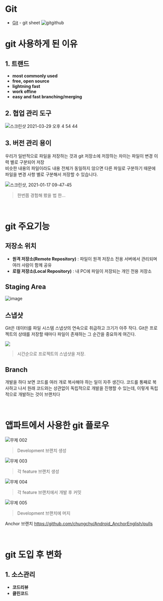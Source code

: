 # Git
* [Git](Git.md) - git sheet
![gitgithub](https://user-images.githubusercontent.com/53849793/112778449-8ade4180-907f-11eb-9d75-9d6df5984de9.png)

# git 사용하게 된 이유
## 1. 트랜드 
* **most commonly used** 
* **free, open source** 
* **lightning fast**
* **work offine**
* **easy and fast branching/merging**

## 2. 협업 관리 도구

![스크린샷 2021-03-29 오후 4 54 44](https://user-images.githubusercontent.com/53849793/112804561-86318180-90af-11eb-9835-5663c530a9c3.png)

## 3. 버전 관리 용이
우리가 일반적으로 파일을 저장하는 것과 git 저장소에 저장하는 차이는 파일이 변경 이력 별로 구분되어 저장<br>
비슷한 내용의 파일이라도 내용 전체가 동일하지 않으면 다른 파일로 구분하기 때문에 파일을 변경 사항 별로 구분해서 저장할 수 있습니다.<br>

![스크린샷, 2021-01-17 09-47-45](https://user-images.githubusercontent.com/53849793/112794747-59c33880-90a2-11eb-8efa-340709221176.png)

> 한번쯤 경험해 봤을 법 한...
> 
<br>

# git 주요기능
## 저장소 위치
* **원격 저장소(Remote Repository)** : 파일이 원격 저장소 전용 서버에서 관리되며 여러 사람이 함께 공유
* **로컬 저장소(Local Repository)** : 내 PC에 파일이 저장되는 개인 전용 저장소
 
## Staging Area

![image](https://user-images.githubusercontent.com/53849793/112796455-f2f34e80-90a4-11eb-9a47-4b1417652189.png)

## 스냅샷

Git은 데이터를 파일 시스템 스냅샷의 연속으로 취급하고 크기가 아주 작다. Git은 프로젝트의 상태를 저장할 때마다 파일이 존재하는 그 순간을 중요하게 여긴다.

<img src="https://git-scm.com/book/en/v2/images/snapshots.png">

> 시간순으로 프로젝트의 스냅샷을 저장.

## Branch

개발을 하다 보면 코드를 여러 개로 복사해야 하는 일이 자주 생긴다. 코드를 통째로 복사하고 나서 원래 코드와는 상관없이 독립적으로 개발을 진행할 수 있는데, 이렇게 독립적으로 개발하는 것이 브랜치다

<br>

# 앱파트에서 사용한 git 플로우

![무제 002](https://user-images.githubusercontent.com/53849793/112917727-41086080-913e-11eb-8c7a-59fead60230c.jpeg)
> Development 브랜치 생성

![무제 003](https://user-images.githubusercontent.com/53849793/112917780-5a111180-913e-11eb-8a46-c25b808b4375.jpeg)
> 각 feature 브랜치 생성

![무제 004](https://user-images.githubusercontent.com/53849793/112919032-2daac480-9141-11eb-8ded-c5d7dc0a83f0.jpeg)
> 각 feature 브랜치에서 개발 후 커밋

![무제 005](https://user-images.githubusercontent.com/53849793/112919049-37342c80-9141-11eb-9a23-001a24bc0b47.jpeg)
> Development 브랜치에 머지

Anchor 브랜치 https://github.com/chungchy/Android_AnchorEnglish/pulls

<br>

# git 도입 후 변화
## 1. 소스관리
* **코드리뷰**
* **클린코드**

